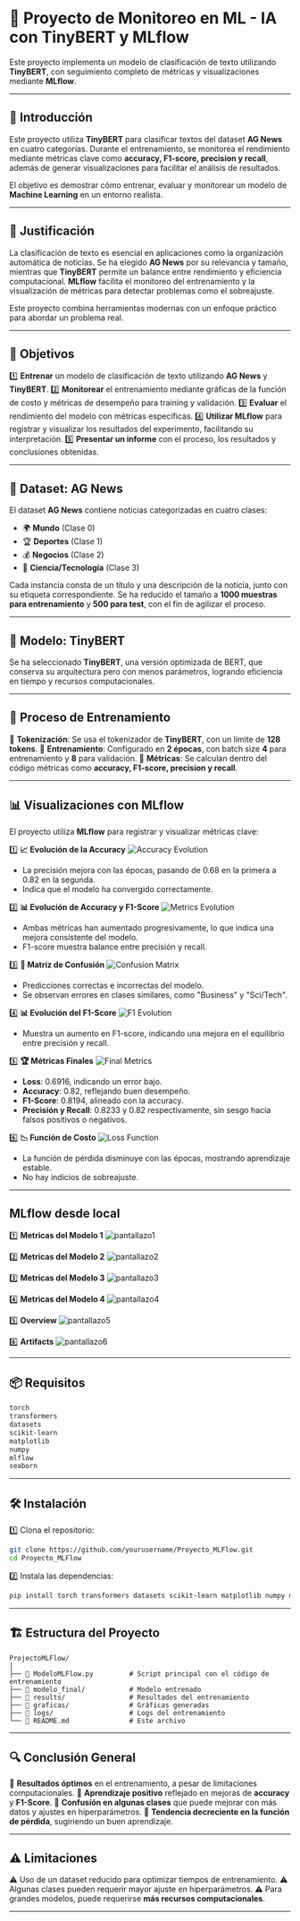 # 📌 Proyecto de Monitoreo en ML - IA con TinyBERT y MLflow

Este proyecto implementa un modelo de clasificación de texto utilizando **TinyBERT**, con seguimiento completo de métricas y visualizaciones mediante **MLflow**.

---

## 📖 Introducción

Este proyecto utiliza **TinyBERT** para clasificar textos del dataset **AG News** en cuatro categorías. Durante el entrenamiento, se monitorea el rendimiento mediante métricas clave como **accuracy, F1-score, precision y recall**, además de generar visualizaciones para facilitar el análisis de resultados.

El objetivo es demostrar cómo entrenar, evaluar y monitorear un modelo de **Machine Learning** en un entorno realista.

---

## 🎯 Justificación

La clasificación de texto es esencial en aplicaciones como la organización automática de noticias. Se ha elegido **AG News** por su relevancia y tamaño, mientras que **TinyBERT** permite un balance entre rendimiento y eficiencia computacional. **MLflow** facilita el monitoreo del entrenamiento y la visualización de métricas para detectar problemas como el sobreajuste.

Este proyecto combina herramientas modernas con un enfoque práctico para abordar un problema real.

---

## 🎯 Objetivos

1️⃣ **Entrenar** un modelo de clasificación de texto utilizando **AG News** y **TinyBERT**.
2️⃣ **Monitorear** el entrenamiento mediante gráficas de la función de costo y métricas de desempeño para training y validación.
3️⃣ **Evaluar** el rendimiento del modelo con métricas específicas.
4️⃣ **Utilizar MLflow** para registrar y visualizar los resultados del experimento, facilitando su interpretación.
5️⃣ **Presentar un informe** con el proceso, los resultados y conclusiones obtenidas.

---

## 📂 Dataset: AG News

El dataset **AG News** contiene noticias categorizadas en cuatro clases:

- 🌍 **Mundo** (Clase 0)
- 🏆 **Deportes** (Clase 1)
- 💰 **Negocios** (Clase 2)
- 🔬 **Ciencia/Tecnología** (Clase 3)

Cada instancia consta de un título y una descripción de la noticia, junto con su etiqueta correspondiente. Se ha reducido el tamaño a **1000 muestras para entrenamiento** y **500 para test**, con el fin de agilizar el proceso.

---

## 🤖 Modelo: TinyBERT

Se ha seleccionado **TinyBERT**, una versión optimizada de BERT, que conserva su arquitectura pero con menos parámetros, logrando eficiencia en tiempo y recursos computacionales.

---

## 🚀 Proceso de Entrenamiento

🔹 **Tokenización**: Se usa el tokenizador de **TinyBERT**, con un límite de **128 tokens**.
🔹 **Entrenamiento**: Configurado en **2 épocas**, con batch size **4** para entrenamiento y **8** para validación.
🔹 **Métricas**: Se calculan dentro del código métricas como **accuracy, F1-score, precision y recall**.

---

## 📊 Visualizaciones con MLflow

El proyecto utiliza **MLflow** para registrar y visualizar métricas clave:

1️⃣ **📈 Evolución de la Accuracy**
   ![Accuracy Evolution](Proyecto_ml/graficas/accuracy_evolution.png)
   - La precisión mejora con las épocas, pasando de 0.68 en la primera a 0.82 en la segunda.
   - Indica que el modelo ha convergido correctamente.

2️⃣ **📊 Evolución de Accuracy y F1-Score**
   ![Metrics Evolution](Proyecto_ml/graficas/all_metrics_evolution.png)
   - Ambas métricas han aumentado progresivamente, lo que indica una mejora consistente del modelo.
   - F1-score muestra balance entre precisión y recall.

3️⃣ **🎯 Matriz de Confusión**
   ![Confusion Matrix](Proyecto_ml/graficas/confusion_matrix.png)
   - Predicciones correctas e incorrectas del modelo.
   - Se observan errores en clases similares, como "Business" y "Sci/Tech".

4️⃣ **📊 Evolución del F1-Score**
   ![F1 Evolution](Proyecto_ml/graficas/f1_evolution.png)
   - Muestra un aumento en F1-score, indicando una mejora en el equilibrio entre precisión y recall.

5️⃣ **🏆 Métricas Finales**
   ![Final Metrics](Proyecto_ml/graficas/final_metrics.png)
   - **Loss**: 0.6916, indicando un error bajo.
   - **Accuracy**: 0.82, reflejando buen desempeño.
   - **F1-Score**: 0.8194, alineado con la accuracy.
   - **Precisión y Recall**: 0.8233 y 0.82 respectivamente, sin sesgo hacia falsos positivos o negativos.

6️⃣ **📉 Función de Costo**
   ![Loss Function](Proyecto_ml/graficas/loss_function.png)
   - La función de pérdida disminuye con las épocas, mostrando aprendizaje estable.
   - No hay indicios de sobreajuste.

---
## MLflow desde local

1️⃣ **Metricas del Modelo 1**
![pantallazo1](Proyecto_ml/images/pantallazo1.png)

2️⃣ **Metricas del Modelo 2**
![pantallazo2](Proyecto_ml/images/pantallazo2.png)

3️⃣ **Metricas del Modelo 3**
![pantallazo3](Proyecto_ml/images/pantallazo3.png)

4️⃣ **Metricas del Modelo 4**
![pantallazo4](Proyecto_ml/images/pantallazo4.png)

5️⃣ **Overview**
![pantallazo5](Proyecto_ml/images/pantallazo5.png)

6️⃣ **Artifacts**
![pantallazo6](Proyecto_ml/images/pantallazo6.png)

---
## 📦 Requisitos

```bash
torch
transformers
datasets
scikit-learn
matplotlib
numpy
mlflow
seaborn
```

---

## 🛠 Instalación

1️⃣ Clona el repositorio:
   ```bash
   git clone https://github.com/yourusername/Proyecto_MLFlow.git
   cd Proyecto_MLFlow
   ```

2️⃣ Instala las dependencias:
   ```bash
   pip install torch transformers datasets scikit-learn matplotlib numpy mlflow seaborn
   ```

---

## 🏗 Estructura del Proyecto

```
ProjectoMLFlow/
│
├── 📜 ModeloMLFlow.py         # Script principal con el código de entrenamiento
├── 📂 modelo_final/           # Modelo entrenado
├── 📂 results/                # Resultados del entrenamiento
├── 📂 graficas/               # Gráficas generadas
├── 📂 logs/                   # Logs del entrenamiento
└── 📜 README.md               # Este archivo
```

---

## 🔍 Conclusión General

🔹 **Resultados óptimos** en el entrenamiento, a pesar de limitaciones computacionales.
🔹 **Aprendizaje positivo** reflejado en mejoras de **accuracy** y **F1-Score**.
🔹 **Confusión en algunas clases** que puede mejorar con más datos y ajustes en hiperparámetros.
🔹 **Tendencia decreciente en la función de pérdida**, sugiriendo un buen aprendizaje.

---

## ⚠️ Limitaciones

⚠️ Uso de un dataset reducido para optimizar tiempos de entrenamiento.
⚠️ Algunas clases pueden requerir mayor ajuste en hiperparámetros.
⚠️ Para grandes modelos, puede requerirse **más recursos computacionales**.

---


